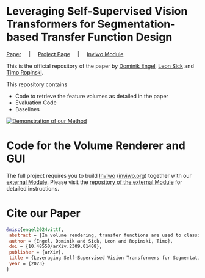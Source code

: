 # Leveraging Self-Supervised Vision Transformers for Segmentation-based Transfer Function Design
[Paper](https://arxiv.org/abs/2309.01408) $~~~$ | $~~~$ [Project Page](https://dominikengel.com/vit-tf) $~~~$ | $~~~$ [Inviwo Module](https://github.com/xeTaiz/inviwo-module-vittf)

This is the official repository of the paper by [Dominik Engel](https://dominikengel.com), [Leon Sick](https://leonsick.github.io) and
[Timo Ropinski](https://viscom.uni-ulm.de/members/timo-ropinski/).

This repository contains
- Code to retrieve the feature volumes as detailed in the paper
- Evaluation Code
- Baselines

[![Demonstration of our Method](https://img.youtube.com/vi/kTPBCYJtEJc/0.jpg)](https://www.youtube.com/watch?v=kTPBCYJtEJc)

# Code for the Volume Renderer and GUI
The full project requires you to build [Inviwo](https://github.com/inviwo/inviwo) ([inviwo.org](https://inviwo.org)) together
with our [external Module](https://github.com/xeTaiz/inviwo-module-vittf).
Please visit the [repository of the external Module](https://github.com/xeTaiz/inviwo-module-vittf) for detailed instructions.

# Cite our Paper
```bibtex
@misc{engel2024vittf,
 abstract = {In volume rendering, transfer functions are used to classify structures of interest, and to assign optical properties such as color and opacity. They are commonly defined as 1D or 2D functions that map simple features to these optical properties. As the process of designing a transfer function is typically tedious and unintuitive, several approaches have been proposed for their interactive specification. In this paper, we present a novel method to define transfer functions for volume rendering by leveraging the feature extraction capabilities of self-supervised pre-trained vision transformers. To design a transfer function, users simply select the structures of interest in a slice viewer, and our method automatically selects similar structures based on the high-level features extracted by the neural network. Contrary to previous learning-based transfer function approaches, our method does not require training of models and allows for quick inference, enabling an interactive exploration of the volume data. Our approach reduces the amount of necessary annotations by interactively informing the user about the current classification, so they can focus on annotating the structures of interest that still require annotation. In practice, this allows users to design transfer functions within seconds, instead of minutes. We compare our method to existing learning-based approaches in terms of annotation and compute time, as well as with respect to segmentation accuracy. Our accompanying video showcases the interactivity and effectiveness of our method.},
 author = {Engel, Dominik and Sick, Leon and Ropinski, Timo},
 doi = {10.48550/arXiv.2309.01408},
 publisher = {arXiv},
 title = {Leveraging Self-Supervised Vision Transformers for Segmentation-based Transfer Function Design},
 year = {2023}
}
```
